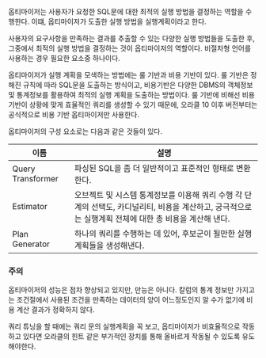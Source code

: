 
옵티마이저는 사용자가 요청한 SQL문에 대한 최적의 실행 방법을 결정하는 역할을 수행한다. 이떄, 옵티마이저가 도출한 실행 방법을 실행계획이라고 한다.

사용자의 요구사항을 만족하는 결과를 추출할 수 있는 다양한 실행 방법들을 도출한 후, 그중에서 최적의 실행 방법을 결정하는 것이 옵티마이저의 역할이다. 비절차형 언어를 사용하는 경우 필요한 요소중 하나이다.

옵티마이저가 실행 계획을 모색하는 방법에는 룰 기반과 비용 기반이 있다. 룰 기반은 정해진 규칙에 따라 SQL문을 도출하는 방식이고, 비용기반은 다양한 DBMS의 객체정보 및 통계정보를 활용하여 최적의 실행 계획을 도출하는 방법이다. 룰 기반에 비해선 비용기반이 상황에 맞게 효율적인 쿼리를 생성할 수 있기 때문에, 오라클 10 이후 버전부터는 공식적으로 비용 기반 옵티마이저만 사용한다.

옵티마이저의 구성 요소로는 다음과 같은 것들이 있다.

|이름|설명|
|-|-|
|Query Transformer|파싱된 SQL을 좀 더 일반적이고 표준적인 형태로 변환한다.|
|Estimator|오브젝트 및 시스템 통계정보를 이용해 쿼리 수행 각 단계의 선택도, 카디널리티, 비용을 계산하고, 궁극적으로는 실행계획 전체에 대한 총 비용을 계산해 낸다.|
|Plan Generator|하나의 쿼리를 수행하는 데 있어, 후보군이 될만한 실행계획들을 생성해낸다.|

### 주의

옵티마이저의 성능은 점차 향상되고 있지만, 만능은 아니다. 칼럼의 통계 정보만 가지고는 조건절에서 사용된 조건을 만족하는 데이터의 양이 어느정도인지 알 수가 없기에 비용 계산 결과가 정확하지 않다.

쿼리 튜닝을 할 때에는 쿼리 문의 실행계획을 꼭 보고, 옵티마이저가 비효율적으로 작동하고 있다면 오라클의 힌트 같은 부가적인 장치를 통해 올바르게 작동될 수 있도록 유도해야한다.